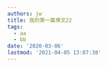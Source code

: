 ```yaml
---
authors: jw
title: 我的第一篇博文22
tags:
  - aa
  - bb
date: '2020-03-06'
lastmod: '2021-04-05 13:07:38'
---
```


##  